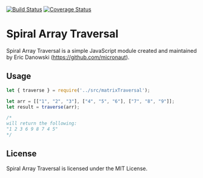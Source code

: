 [![Build Status](https://travis-ci.org/micronaut/spiral_array_traversal.svg?branch=master)](https://travis-ci.org/micronaut/spiral-array-traversal)
[![Coverage Status](https://coveralls.io/repos/github/micronaut/spiral_array_traversal/badge.svg?branch=master)](https://coveralls.io/github/micronaut/spiral-array-traversal?branch=master)

Spiral Array Traversal
======================
Spiral Array Traversal is a simple JavaScript module created and maintained by Eric Danowski (https://github.com/micronaut).

Usage
-------
```js
let { traverse } = require('../src/matrixTraversal');

let arr = [["1", "2", "3"], ["4", "5", "6"], ["7", "8", "9"]];
let result = traverse(arr);

/*
will return the following:
"1 2 3 6 9 8 7 4 5"
*/
````

License
-------
Spiral Array Traversal is licensed under the MIT License.